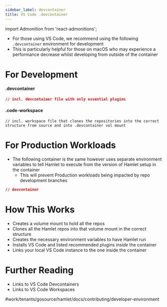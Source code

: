 ```yaml
---
sidebar_label: devcontainer
title: VS Code .devcontainer
---
```

import Admonition from 'react-admonitions';

* For those using VS Code, we recommend using the following `.devcontainer` environment for development
* This is particularly helpful for those on macOS who may experience a performance decrease whilst developing from outside of the container


# For Development
#### .devcontainer
```json
// incl. devcontainer file with only essential plugins
```

#### .code-workspace
```
// incl. workspace file that clones the repositories into the correct structure from source and into .devcontainer vol mount
```


# For Production Workloads
* The following container is the same however uses separate environment variables to tell Hamlet to execute from the version of Hamlet setup in the container
	* This will prevent Production workloads being impacted by repo development branches
```json
// devcontainer
```
	
# How This Works
* Creates a volume mount to hold all the repos
* Clones all the Hamlet repos into that volume mount in the correct structure
* Creates the necessary environment variables to have Hamlet run
* Installs VS Code and listed recommended plugins _inside_ the container
* Links your local VS Code instance to the one inside the container

# Further Reading
* Links to VS Code Devcontainers
* Links to VS Code Workspaces

#work/tenants/gosource/hamlet/docs/contributing/developer-environment